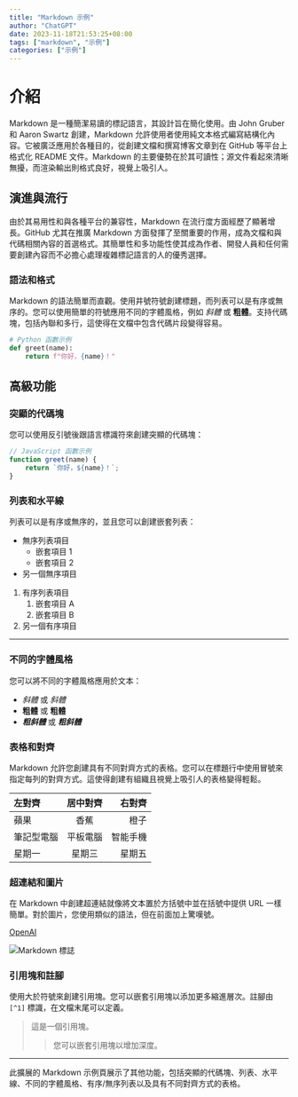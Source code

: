 ```yaml
---
title: "Markdown 示例"
author: "ChatGPT"
date: 2023-11-18T21:53:25+08:00
tags: ["markdown", "示例"]
categories: ["示例"]
---
```


# 介紹

Markdown 是一種簡潔易讀的標記語言，其設計旨在簡化使用。由 John Gruber 和 Aaron Swartz 創建，Markdown 允許使用者使用純文本格式編寫結構化內容。它被廣泛應用於各種目的，從創建文檔和撰寫博客文章到在 GitHub 等平台上格式化 README 文件。Markdown 的主要優勢在於其可讀性；源文件看起來清晰無擾，而渲染輸出則格式良好，視覺上吸引人。

## 演進與流行

由於其易用性和與各種平台的兼容性，Markdown 在流行度方面經歷了顯著增長。GitHub 尤其在推廣 Markdown 方面發揮了至關重要的作用，成為文檔和與代碼相關內容的首選格式。其簡單性和多功能性使其成為作者、開發人員和任何需要創建內容而不必擔心處理複雜標記語言的人的優秀選擇。

### 語法和格式

Markdown 的語法簡單而直觀。使用井號符號創建標題，而列表可以是有序或無序的。您可以使用簡單的符號應用不同的字體風格，例如 *斜體* 或 **粗體**。支持代碼塊，包括內聯和多行，這使得在文檔中包含代碼片段變得容易。

```python
# Python 函數示例
def greet(name):
    return f"你好，{name}！"
```

## 高級功能

### 突顯的代碼塊

您可以使用反引號後跟語言標識符來創建突顯的代碼塊：

```javascript
// JavaScript 函數示例
function greet(name) {
    return `你好，${name}！`;
}
```

### 列表和水平線

列表可以是有序或無序的，並且您可以創建嵌套列表：

- 無序列表項目
  - 嵌套項目 1
  - 嵌套項目 2
- 另一個無序項目

1. 有序列表項目
   1. 嵌套項目 A
   2. 嵌套項目 B
2. 另一個有序項目

---

### 不同的字體風格

您可以將不同的字體風格應用於文本：

- *斜體* 或 *斜體*
- **粗體** 或 **粗體**
- ***粗斜體*** 或 ***粗斜體***

### 表格和對齊

Markdown 允許您創建具有不同對齊方式的表格。您可以在標題行中使用冒號來指定每列的對齊方式。這使得創建有組織且視覺上吸引人的表格變得輕鬆。

| 左對齊        | 居中對齊         | 右對齊          |
|:-------------|:--------------:|--------------:|
| 蘋果          | 香蕉             | 橙子           |
| 筆記型電腦     | 平板電腦         | 智能手機       |
| 星期一        | 星期三           | 星期五         |

### 超連結和圖片

在 Markdown 中創建超連結就像將文本置於方括號中並在括號中提供 URL 一樣簡單。對於圖片，您使用類似的語法，但在前面加上驚嘆號。

[OpenAI](https://www.openai.com/)

![Markdown 標誌](https://markdown-here.com/img/icon256.png)

### 引用塊和註腳

使用大於符號來創建引用塊。您可以嵌套引用塊以添加更多縮進層次。註腳由 `[^1]` 標識，在文檔末尾可以定義。

> 這是一個引用塊。
>> 您可以嵌套引用塊以增加深度。


---

此擴展的 Markdown 示例頁展示了其他功能，包括突顯的代碼塊、列表、水平線、不同的字體風格、有序/無序列表以及具有不同對齊方式的表格。
